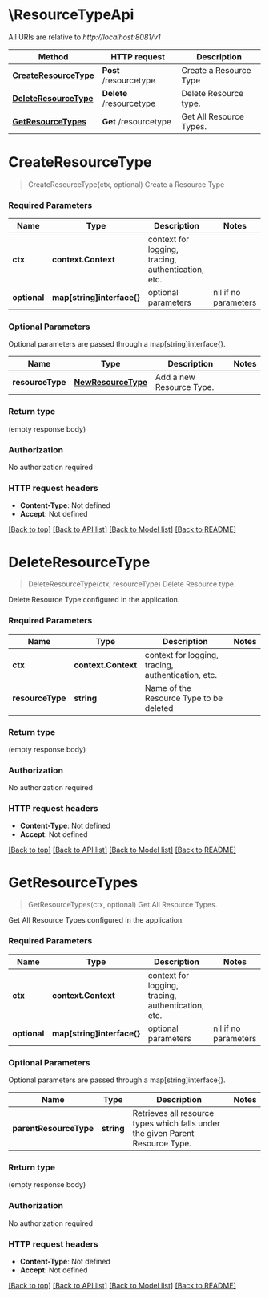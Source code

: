 # \ResourceTypeApi

All URIs are relative to *http://localhost:8081/v1*

Method | HTTP request | Description
------------- | ------------- | -------------
[**CreateResourceType**](ResourceTypeApi.md#CreateResourceType) | **Post** /resourcetype | Create a Resource Type
[**DeleteResourceType**](ResourceTypeApi.md#DeleteResourceType) | **Delete** /resourcetype | Delete Resource type.
[**GetResourceTypes**](ResourceTypeApi.md#GetResourceTypes) | **Get** /resourcetype | Get All Resource Types.


# **CreateResourceType**
> CreateResourceType(ctx, optional)
Create a Resource Type

### Required Parameters

Name | Type | Description  | Notes
------------- | ------------- | ------------- | -------------
 **ctx** | **context.Context** | context for logging, tracing, authentication, etc.
 **optional** | **map[string]interface{}** | optional parameters | nil if no parameters

### Optional Parameters
Optional parameters are passed through a map[string]interface{}.

Name | Type | Description  | Notes
------------- | ------------- | ------------- | -------------
 **resourceType** | [**NewResourceType**](NewResourceType.md)| Add a new Resource Type. | 

### Return type

 (empty response body)

### Authorization

No authorization required

### HTTP request headers

 - **Content-Type**: Not defined
 - **Accept**: Not defined

[[Back to top]](#) [[Back to API list]](../README.md#documentation-for-api-endpoints) [[Back to Model list]](../README.md#documentation-for-models) [[Back to README]](../README.md)

# **DeleteResourceType**
> DeleteResourceType(ctx, resourceType)
Delete Resource type.

Delete Resource Type configured in the application.

### Required Parameters

Name | Type | Description  | Notes
------------- | ------------- | ------------- | -------------
 **ctx** | **context.Context** | context for logging, tracing, authentication, etc.
  **resourceType** | **string**| Name of the Resource Type to be deleted | 

### Return type

 (empty response body)

### Authorization

No authorization required

### HTTP request headers

 - **Content-Type**: Not defined
 - **Accept**: Not defined

[[Back to top]](#) [[Back to API list]](../README.md#documentation-for-api-endpoints) [[Back to Model list]](../README.md#documentation-for-models) [[Back to README]](../README.md)

# **GetResourceTypes**
> GetResourceTypes(ctx, optional)
Get All Resource Types.

Get All Resource Types configured in the application.

### Required Parameters

Name | Type | Description  | Notes
------------- | ------------- | ------------- | -------------
 **ctx** | **context.Context** | context for logging, tracing, authentication, etc.
 **optional** | **map[string]interface{}** | optional parameters | nil if no parameters

### Optional Parameters
Optional parameters are passed through a map[string]interface{}.

Name | Type | Description  | Notes
------------- | ------------- | ------------- | -------------
 **parentResourceType** | **string**| Retrieves all resource types which falls under the given Parent Resource Type. | 

### Return type

 (empty response body)

### Authorization

No authorization required

### HTTP request headers

 - **Content-Type**: Not defined
 - **Accept**: Not defined

[[Back to top]](#) [[Back to API list]](../README.md#documentation-for-api-endpoints) [[Back to Model list]](../README.md#documentation-for-models) [[Back to README]](../README.md)

